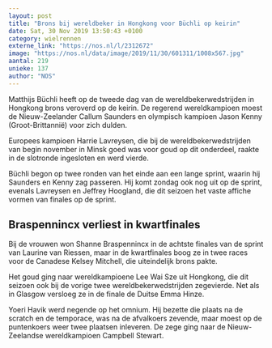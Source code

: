 ```yaml
---
layout: post
title: "Brons bij wereldbeker in Hongkong voor Büchli op keirin"
date: Sat, 30 Nov 2019 13:50:43 +0100
category: wielrennen
externe_link: "https://nos.nl/l/2312672"
image: "https://nos.nl/data/image/2019/11/30/601311/1008x567.jpg"
aantal: 219
unieke: 137
author: "NOS"
---
```


<p>Matthijs Büchli heeft op de tweede dag van de wereldbekerwedstrijden in Hongkong brons veroverd op de keirin. De regerend wereldkampioen moest de Nieuw-Zeelander Callum Saunders en olympisch kampioen Jason Kenny (Groot-Brittannië) voor zich dulden.</p>
<p>Europees kampioen Harrie Lavreysen, die bij de wereldbekerwedstrijden van begin november in Minsk goed was voor goud op dit onderdeel, raakte in de slotronde ingesloten en werd vierde.</p>
<p>Büchli begon op twee ronden van het einde aan een lange sprint, waarin hij Saunders en Kenny zag passeren. Hij komt zondag ook nog uit op de sprint, evenals Lavreysen en Jeffrey Hoogland, die dit seizoen het vaste affiche vormen van finales op de sprint.</p>
<h2>Braspennincx verliest in kwartfinales</h2>
<p>Bij de vrouwen won Shanne Braspennincx in de achtste finales van de sprint van Laurine van Riessen, maar in de kwartfinales boog ze in twee races voor de Canadese Kelsey Mitchell, die uiteindelijk brons pakte.</p>
<p>Het goud ging naar wereldkampioene Lee Wai Sze uit Hongkong, die dit seizoen ook bij de vorige twee wereldbekerwedstrijden zegevierde. Net als in Glasgow versloeg ze in de finale de Duitse Emma Hinze.</p>
<p>Yoeri Havik werd negende op het omnium. Hij bezette die plaats na de scratch en de temporace, was na de afvalkoers zevende, maar moest op de puntenkoers weer twee plaatsen inleveren. De zege ging naar de Nieuw-Zeelandse wereldkampioen Campbell Stewart.</p>
